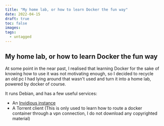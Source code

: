 ```yaml
---
title: "My home lab, or how to learn Docker the fun way"
date: 2022-04-15
draft: true
toc: false
images:
tags: 
  - untagged
---
```


## My home lab, or how to learn Docker the fun way

At some point in the near past, I realised that learning Docker for the sake of
knowing how to use it was not motivating enough, so I decided to recycle an old
pc I had lying around that wasn't used and turn it into a home lab,
powered by docker of course.

It runs Debian, and has a few useful services:
- An [Invidious instance](https://invidious.io/)
- A Torrent client (This is only used to learn how to route a docker
container through a vpn connection, I do not download any copyrighted material)

